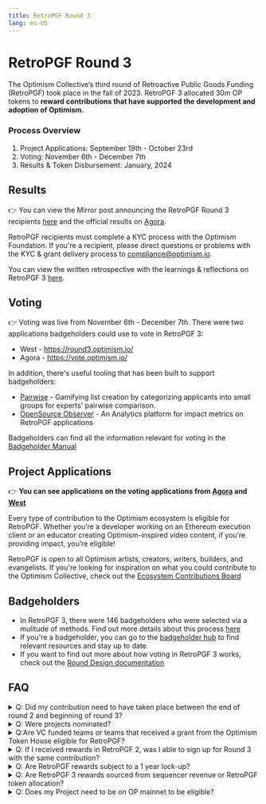 ```yaml
---
title: RetroPGF Round 3
lang: en-US
---
```


# RetroPGF Round 3

The Optimism Collective’s third round of Retroactive Public Goods Funding (RetroPGF) took place in the fall of 2023. RetroPGF 3 allocated 30m OP tokens to **reward contributions that have supported the development and adoption of Optimism.** 


### Process Overview
1. Project Applications: September 19th - October 23rd
2. Voting: November 6th - December 7th
3. Results & Token Disbursement: January, 2024

## Results
👉 You can view the Mirror post announcing the RetroPGF Round 3 recipients [here](https://optimism.mirror.xyz/37Bgum6MfTJWDuE41CH9RXSH5KBm_RCL5zsSFeRZl4E) and the official results on [Agora](https://vote.optimism.io/retropgf/3).

RetroPGF recipients must complete a KYC process with the Optimism Foundation. If you're a recipient, please direct questions or problems with the KYC & grant delivery process to compliance@optimism.io.

You can view the written retrospective with the learnings & reflections on RetroPGF 3 [here](https://optimism.mirror.xyz/Bbu5M1mTNV2Z637QxOiF7Qt7R9hy6nxghbZiFbtZOBA). 

## Voting
👉 Voting was live from November 6th - December 7th. There were two applications badgeholders could use to vote in RetroPGF 3:
- West - https://round3.optimism.io/
- Agora - https://vote.optimism.io/

In addition, there's useful tooling that has been built to support badgeholders:
- [Pairwise](https://www.pairwise.vote/) - Gamifying list creation by categorizing applicants into small groups for experts' pairwise comparison.
- [OpenSource Observer](https://www.opensource.observer/) - An Analytics platform for impact metrics on RetroPGF applications

Badgeholders can find all the information relevant for voting in the [Badgeholder Manual ](https://www.optimism.io/badgeholder-manual) 

## Project Applications

👉 **You can see applications on the voting applications from [Agora](https://vote.optimism.io/retropgf/3) and [West](https://round3.optimism.io/)** 

Every type of contribution to the Optimism ecosystem is eligible for RetroPGF. Whether you’re a developer working on an Ethereum execution client or an educator creating Optimism-inspired video content, if you’re providing impact, you’re eligible! 

RetroPGF is open to all Optimism artists, creators, writers, builders, and evangelists.
If you're looking for inspiration on what you could contribute to the Optimism Collective, check out the [Ecosystem Contributions Board](https://github.com/ethereum-optimism/ecosystem-contributions)

## Badgeholders 
- In RetroPGF 3, there were 146 badgeholders who were selected via a mulitude of methods. Find out more details about this process [here](https://gov.optimism.io/t/retropgf-3-voting-badge-distribution-results/7001)
- If you're a badgeholder, you can go to the [badgeholder hub](https://plaid-cement-e44.notion.site/Badgeholder-hub-6a35e12d876048868e4ae264dbadd076?pvs=4) to find relevant resources and stay up to date.
- If you want to find out more about how voting in RetroPGF 3 works, check out the [Round Design documentation](https://gov.optimism.io/t/retropgf-3-round-design/6802)


## FAQ
<details>
  <summary> Q: Did my contribution need to have taken place between the end of round 2 and beginning of round 3?
 </summary>
A: No, all contributions that have supported the development and adoption of Optimism are considered, no matter when they took place.
</details>

<details>
  <summary> Q: Were projects nominated?
 </summary>
A: There was no nomination process, instead projects directly applied for RetroPGF 3.
</details>

<details>
  <summary>Q:Are VC funded teams or teams that received a grant from the Optimism Token House eligible for RetroPGF?
 </summary>
Yes, both VC funded teams as well as teams that received a grant from the Token House are eligble. Badgeholders uphold the principle of "impact = profit", where individuals should receive profit equal to the impact they provided to the Optimism Collective.    
</details>

<details>
  <summary>Q: If I received rewards in RetroPGF 2, was I able to sign up for Round 3 with the same contribution? 
 </summary>
Yes, you were able to apply again with the same contribution. We asked that you include the rewards you received in Round 2 in your "Grants and Funding" section of your application. 
</details>


<details>
  <summary>Q: Are RetroPGF rewards subject to a 1 year lock-up?
 </summary>
No, RetroPGF rewards are not subject to a 1 year lock-up. After the round concludes, projects will need to complete a KYC process with the Optimism Foundation and will then gradually receive their RetroPGF rewards over a 90 day period. 
</details>

<details>
  <summary>Q: Are RetroPGF 3 rewards sourced from sequencer revenue or RetroPGF token allocation?
 </summary>
Round 3 rewards are sourced from the [RetroPGF token allocation](https://community.optimism.io/docs/governance/allocations/). Future rounds of RetroPGF may allocate surplus protocol revenue.  
</details>

<details>
  <summary>Q: Does my Project need to be on OP mainnet to be eligible? 
 </summary>
    No, your project does not need to be on OP mainnet. As long as you’re providing impact to the Optimism Collective, you are eligible for RetroPGF!
</details>
